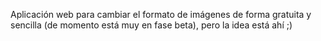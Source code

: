 Aplicación web para cambiar el formato de imágenes de forma gratuita y sencilla (de momento está muy en fase beta), pero la idea está ahí ;)
